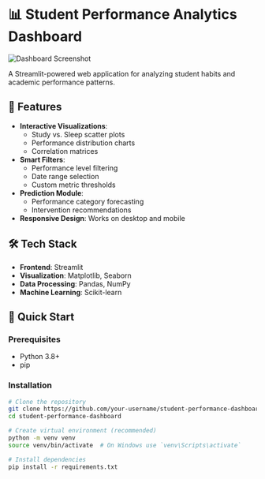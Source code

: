 # 📊 Student Performance Analytics Dashboard

![Dashboard Screenshot](https://via.placeholder.com/800x400?text=Dashboard+Preview)

A Streamlit-powered web application for analyzing student habits and academic performance patterns.

## 🌟 Features

- **Interactive Visualizations**: 
  - Study vs. Sleep scatter plots
  - Performance distribution charts
  - Correlation matrices
- **Smart Filters**:
  - Performance level filtering
  - Date range selection
  - Custom metric thresholds
- **Prediction Module**:
  - Performance category forecasting
  - Intervention recommendations
- **Responsive Design**: Works on desktop and mobile

## 🛠️ Tech Stack

- **Frontend**: Streamlit
- **Visualization**: Matplotlib, Seaborn
- **Data Processing**: Pandas, NumPy
- **Machine Learning**: Scikit-learn

## 🚀 Quick Start

### Prerequisites
- Python 3.8+
- pip

### Installation
```bash
# Clone the repository
git clone https://github.com/your-username/student-performance-dashboard.git
cd student-performance-dashboard

# Create virtual environment (recommended)
python -m venv venv
source venv/bin/activate  # On Windows use `venv\Scripts\activate`

# Install dependencies
pip install -r requirements.txt
